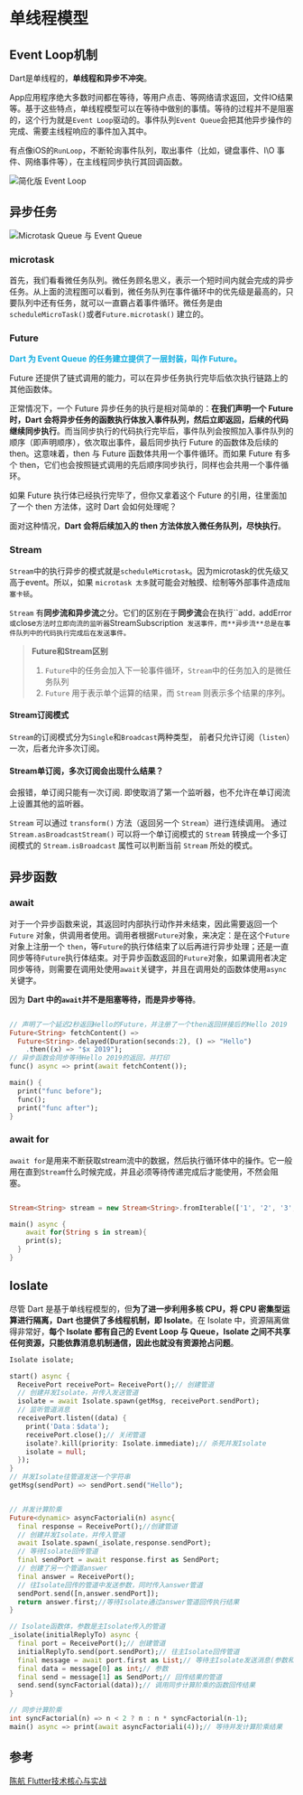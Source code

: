 # 单线程模型



## Event Loop机制

Dart是单线程的，**单线程和异步不冲突**。

App应用程序绝大多数时间都在等待，等用户点击、等网络请求返回，文件IO结果等。基于这些特点，单线程模型可以在等待中做别的事情。等待的过程并不是阻塞的，这个行为就是`Event Loop`驱动的。事件队列`Event Queue`会把其他异步操作的完成、需要主线程响应的事件加入其中。

有点像iOS的`RunLoop`，不断轮询事件队列，取出事件（比如，键盘事件、I\O 事件、网络事件等），在主线程同步执行其回调函数。



![简化版 Event Loop](https://raw.githubusercontent.com/zpfate/ImageService/master/uPic/1719902213899 "简化版 Event Loop")

## 异步任务

![Microtask Queue 与 Event Queue](https://raw.githubusercontent.com/zpfate/ImageService/master/uPic/1719903548321 "Microtask Queue 与 Event Queue")



### microtask

首先，我们看看微任务队列。微任务顾名思义，表示一个短时间内就会完成的异步任务。从上面的流程图可以看到，微任务队列在事件循环中的优先级是最高的，只要队列中还有任务，就可以一直霸占着事件循环。微任务是由 `scheduleMicroTask()`或者`Future.microtask()` 建立的。

### Future

**<font color=redaccent>Dart 为 Event Queue 的任务建立提供了一层封装，叫作 Future。</font>**

Future 还提供了链式调用的能力，可以在异步任务执行完毕后依次执行链路上的其他函数体。

正常情况下，一个 Future 异步任务的执行是相对简单的：**在我们声明一个 Future 时，Dart 会将异步任务的函数执行体放入事件队列，然后立即返回，后续的代码继续同步执行**。而当同步执行的代码执行完毕后，事件队列会按照加入事件队列的顺序（即声明顺序），依次取出事件，最后同步执行 Future 的函数体及后续的 then。这意味着，then 与 Future 函数体共用一个事件循环。而如果 Future 有多个 then，它们也会按照链式调用的先后顺序同步执行，同样也会共用一个事件循环。



如果 Future 执行体已经执行完毕了，但你又拿着这个 Future 的引用，往里面加了一个 then 方法体，这时 Dart 会如何处理呢？

面对这种情况，**Dart 会将后续加入的 then 方法体放入微任务队列，尽快执行**。

### Stream

`Stream`中的执行异步的模式就是`scheduleMicrotask`。因为microtask的优先级又高于event。所以，如果 `microtask 太多`就可能会对触摸、绘制等外部事件造成`阻塞卡顿`。

`Stream` 有**同步流和异步流**之分。它们的区别在于**同步流**会在执行``add`，`addError` 或 `close` 方法时立即向流的监听器 `StreamSubscription` 发送事件，而**异步流**总是在事件队列中的代码执行完成后在发送事件。`

>**Future和Stream区别**
>
>1. `Future`中的任务会加入下一轮事件循环，`Stream`中的任务加入的是微任务队列
>2. `Future` 用于表示单个运算的结果，而 `Stream` 则表示多个结果的序列。

#### Stream订阅模式

`Stream`的订阅模式分为`Single`和`Broadcast`两种类型， 前者只允许订阅（`listen`）一次，后者允许多次订阅。

#### Stream单订阅，多次订阅会出现什么结果？

会报错，单订阅只能有一次订阅.
即使取消了第一个监听器，也不允许在单订阅流上设置其他的监听器。

`Stream` 可以通过 `transform()` 方法（返回另一个 `Stream`）进行连续调用。
通过 `Stream.asBroadcastStream()` 可以将一个单订阅模式的 `Stream` 转换成一个多订阅模式的 `Stream.isBroadcast` 属性可以判断当前 `Stream` 所处的模式。

## 异步函数

### await

对于一个异步函数来说，其返回时内部执行动作并未结束，因此需要返回一个 `Future` 对象，供调用者使用。调用者根据`Future`对象，来决定：是在这个`Future`对象上注册一个 `then`，等`Future`的执行体结束了以后再进行异步处理；还是一直同步等待`Future`执行体结束。对于异步函数返回的`Future`对象，如果调用者决定同步等待，则需要在调用处使用`await`关键字，并且在调用处的函数体使用`async`关键字。

因为 **Dart 中的`await`并不是阻塞等待，而是异步等待**。

```dart

// 声明了一个延迟2秒返回Hello的Future，并注册了一个then返回拼接后的Hello 2019
Future<String> fetchContent() => 
  Future<String>.delayed(Duration(seconds:2), () => "Hello")
    .then((x) => "$x 2019");
// 异步函数会同步等待Hello 2019的返回，并打印
func() async => print(await fetchContent());

main() {
  print("func before");
  func();
  print("func after");
}

```

### await for

`await for`是用来不断获取stream流中的数据，然后执行循环体中的操作。它一般用在直到`Stream`什么时候完成，并且必须等待传递完成后才能使用，不然会阻塞。

```dart

Stream<String> stream = new Stream<String>.fromIterable(['1', '2', '3','4']);

main() async {
    await for(String s in stream){
    print(s);
  }
}
```



## Ioslate

尽管 Dart 是基于单线程模型的，但**为了进一步利用多核 CPU，将 CPU 密集型运算进行隔离，Dart 也提供了多线程机制，即 Isolate**。在 Isolate 中，资源隔离做得非常好，**每个 Isolate 都有自己的 Event Loop 与 Queue，Isolate 之间不共享任何资源，只能依靠消息机制通信，因此也就没有资源抢占问题**。

```dart
Isolate isolate;

start() async {
  ReceivePort receivePort= ReceivePort();// 创建管道
  // 创建并发Isolate，并传入发送管道
  isolate = await Isolate.spawn(getMsg, receivePort.sendPort);
  // 监听管道消息
  receivePort.listen((data) {
    print('Data：$data');
    receivePort.close();// 关闭管道
    isolate?.kill(priority: Isolate.immediate);// 杀死并发Isolate
    isolate = null;
  });
}
// 并发Isolate往管道发送一个字符串
getMsg(sendPort) => sendPort.send("Hello");
```

```dart

// 并发计算阶乘
Future<dynamic> asyncFactoriali(n) async{
  final response = ReceivePort();//创建管道
  // 创建并发Isolate，并传入管道
  await Isolate.spawn(_isolate,response.sendPort);
  // 等待Isolate回传管道
  final sendPort = await response.first as SendPort;
  // 创建了另一个管道answer
  final answer = ReceivePort();
  // 往Isolate回传的管道中发送参数，同时传入answer管道
  sendPort.send([n,answer.sendPort]);
  return answer.first;//等待Isolate通过answer管道回传执行结果
}

// Isolate函数体，参数是主Isolate传入的管道
_isolate(initialReplyTo) async {
  final port = ReceivePort();// 创建管道
  initialReplyTo.send(port.sendPort);// 往主Isolate回传管道
  final message = await port.first as List;// 等待主Isolate发送消息(参数和回传结果的管道)
  final data = message[0] as int;// 参数
  final send = message[1] as SendPort;// 回传结果的管道 
  send.send(syncFactorial(data));// 调用同步计算阶乘的函数回传结果
}

// 同步计算阶乘
int syncFactorial(n) => n < 2 ? n : n * syncFactorial(n-1);
main() async => print(await asyncFactoriali(4));// 等待并发计算阶乘结果

```



## 参考

[陈航 Flutter技术核心与实战]()

